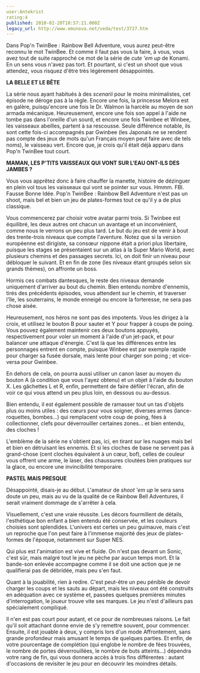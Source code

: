 ```yaml
---
user:Antekrist
rating:4
published: 2010-02-20T10:57:21.000Z
legacy_url: http://www.emunova.net/veda/test/3727.htm
---
```

Dans Pop'n TwinBee : Rainbow Bell Adventure, vous aurez peut-être reconnu le mot TwinBee. Et comme il faut pas vous la faire, à vous, vous avez tout de suite rapproché ce mot de la série de _cute 'em up_ de Konami. En un sens vous n'avez pas tort. Et pourtant, si c'est un shoot que vous attendez, vous risquez d'être très légèrement désappointés.  

  

**LA BELLE ET LE BÊTE**  

La série nous ayant habitués à des _scenarii_ pour le moins minimalistes, cet épisode ne déroge pas à la règle. Encore une fois, la princesse Melora est en galère, puisqu'encore une fois le Dr. Walmon la harcèle au moyen de son armada mécanique. Heureusement, encore une fois son appel à l'aide ne tombe pas dans l'oreille d'un sourd, et encore une fois Twinbee et Winbee, les vaisseaux abeilles, partent à sa rescousse. Seule différence notable, ils sont cette fois-ci accompagnés par Gwinbee (les Japonais ne se rendent pas compte des jeux de mots qu'un Français moyen peut faire avec de tels noms), le vaisseau vert. Encore que, je crois qu'il était déjà apparu dans Pop'n TwinBee tout court.  

  

**MAMAN, LES P'TITS VAISSEAUX QUI VONT SUR L'EAU ONT-ILS DES JAMBES ?**  

Vous vous apprêtez donc à faire chauffer la manette, histoire de dézinguer en plein vol tous les vaisseaux qui vont se pointer sur vous. Hmmm. FBI. Fausse Bonne Idée. Pop'n TwinBee : Rainbow Bell Adventure n'est pas un shoot, mais bel et bien un jeu de plates-formes tout ce qu'il y a de plus classique.  

Vous commencerez par choisir votre avatar parmi trois. Si Twinbee est équilibré, les deux autres ont chacun un avantage et un inconvénient, comme nous le verrons un peu plus tard. Le but du jeu est de venir à bout des trente-trois niveaux que compte l'aventure. Notez que si la version européenne est dirigiste, sa consœur nippone était a priori plus libertaire, puisque les stages se présentaient sur un atlas à la Super Mario World, avec plusieurs chemins et des passages secrets. Ici, on doit finir un niveau pour débloquer le suivant. Et en fin de zone (les niveaux étant groupés selon six grands thèmes), on affronte un boss.  

Hormis ces combats dantesques, le reste des niveaux demande uniquement d'arriver au bout du chemin. Bien entendu nombre d'ennemis, tirés des précédents épisodes, vous attendent sur le chemin, et traverser l'île, les souterrains, le monde enneigé ou encore la forteresse, ne sera pas chose aisée.  

Heureusement, nos héros ne sont pas des impotents. Vous les dirigez à la croix, et utilisez le bouton B pour sauter et Y pour frapper à coups de poing. Vous pouvez également maintenir ces deux boutons appuyés, respectivement pour voler un moment à l'aide d'un jet-pack, et pour balancer une attaque d'énergie. C'est là que les différences entre les personnages entrent en compte, puisque Winbee est par exemple rapide pour charger sa fusée dorsale, mais lente pour charger son poing ; et vice-versa pour Gwinbee.  

En dehors de cela, on pourra aussi utiliser un canon laser au moyen du bouton A (à condition que vous l'ayez obtenu) et un objet à l'aide du bouton X. Les gâchettes L et R, enfin, permettent de faire défiler l'écran, afin de voir ce qui vous attend un peu plus loin, en dessous ou au-dessus.  

Bien entendu, il est également possible de ramasser tout un tas d'objets plus ou moins utiles : des cœurs pour vous soigner, diverses armes (lance-roquettes, bombes...) qui remplacent votre coup de poing, fées à collectionner, clefs pour déverrouiller certaines zones... et bien entendu, des cloches !  

L'emblème de la série ne s'obtient pas, ici, en tirant sur les nuages mais bel et bien en détruisant les ennemis. Et si les cloches de base ne servent pas à grand-chose (cent cloches équivalent à un cœur, bof), celles de couleur vous offrent une arme, le laser, des chaussures cloutées bien pratiques sur la glace, ou encore une invincibilité temporaire.  

  

**PASTEL MAIS PRESQUE**  

Désappointé, disais-je au début. L'amateur de _shoot 'em up_ le sera sans doute un peu, mais au vu de la qualité de ce Rainbow Bell Adventures, il serait vraiment dommage de s'arrêter à cela.  

Visuellement, c'est une vraie réussite. Les décors fourmillent de détails, l'esthétique bon enfant a bien entendu été conservée, et les couleurs choisies sont splendides. L'univers est certes un peu guimauve, mais c'est un reproche que l'on peut faire à l'immense majorité des jeux de plates-formes de l'époque, notamment sur Super NES.  

Qui plus est l'animation est vive et fluide. On n'est pas devant un Sonic, c'est sûr, mais malgré tout le jeu ne pèche par aucun temps mort. Et la bande-son enlevée accompagne comme il se doit une action que je ne qualifierai pas de débridée, mais peu s'en faut.  

Quant à la jouabilité, rien à redire. C'est peut-être un peu pénible de devoir charger les coups et les sauts au départ, mais les niveaux ont été construits en adéquation avec ce système et, passées quelques premières minutes d'interrogation, le joueur trouve vite ses marques. Le jeu n'est d'ailleurs pas spécialement compliqué.  

Il n'en est pas court pour autant, et ce pour de nombreuses raisons. Le fait qu'il soit attachant donne envie de s'y remettre souvent, pour commencer. Ensuite, il est jouable à deux, y compris lors d'un mode Affrontement, sans grande profondeur mais amusant le temps de quelques parties. Et enfin, de votre pourcentage de complétion (qui englobe le nombre de fées trouvées, le nombre de portes déverrouillées, le nombre de buts atteints...) dépendra votre rang de fin, qui vous donnera accès à trois fins différentes : autant d'occasions de revisiter le jeu pour en découvrir les moindres détails.